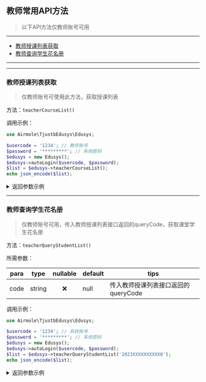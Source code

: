 ## 教师常用API方法

> 以下API方法仅教师账号可用

---

- [教师授课列表获取](#教师授课列表获取)
- [教师查询学生花名册](#教师查询学生花名册)

---


----


### 教师授课列表获取

> 仅教师账号可使用此方法，获取授课列表

方法：`teacherCourseList()`

调用示例：

```php
use Airmole\TjustbEdusys\Edusys;

$usercode = '1234'; // 教师账号
$password = '*********'; // 系统密码
$edusys = new Edusys();
$edusys->autoLogin($usercode, $password);
$list = $edusys->teacherCourseList();
echo json_encode($list);
```

<details>
  <summary>返回参数示例</summary>

```json
[
    {
        "title": "XXXX(H01312344)[10102]",
        "className": "XX2202班",
        "queryCode": "2023XXXXXXXXXX0"
    },
    {
        "title": "XXXX(H01312344)[10304]",
        "className": "XX2202班",
        "queryCode": "2023XXXXXXXXXX0"
    }
]
```

</details>

---

### 教师查询学生花名册

> 仅教师账号可用，传入教师授课列表接口返回的queryCode，获取课堂学生花名册

方法：`teacherQueryStudentList()`

所需参数：

| para | type   | nullable | default   | tips                                  |
| ---- | ------ |:--------:| --------- | ------------------------------------- |
| code | string | ❌        | null     | 传入教师授课列表接口返回的queryCode        |

调用示例：

```php
use Airmole\TjustbEdusys\Edusys;

$usercode = '1234'; // 系统账号
$password = '*********'; // 系统密码
$edusys = new Edusys();
$edusys->autoLogin($usercode, $password);
$list = $edusys->teacherQueryStudentList('2023XXXXXXXXXX0');
echo json_encode($list);
```

<details>
  <summary>返回参数示例</summary>

```json
[
    {
        "no": "1",
        "major": "XXXXX系",
        "profession": "视觉传达设计",
        "grade": "2023",
        "className": "视传230X",
        "usercode": "23621XXXX",
        "name": "陈**",
        "gender": "男"
    },
    {
        "no": "2",
        "major": "XXXXX系",
        "profession": "视觉传达设计",
        "grade": "2023",
        "className": "视传230X",
        "usercode": "23621XXXX",
        "name": "陈**",
        "gender": "女"
    }
]
```

</details>

